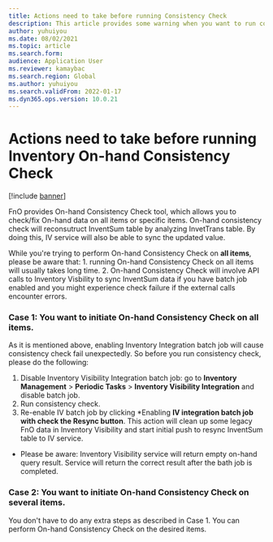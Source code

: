 ```yaml
---
title: Actions need to take before running Consistency Check
description: This article provides some warning when you want to run consistency check. 
author: yuhuiyou
ms.date: 08/02/2021
ms.topic: article
ms.search.form:
audience: Application User
ms.reviewer: kamaybac
ms.search.region: Global
ms.author: yuhuiyou
ms.search.validFrom: 2022-01-17
ms.dyn365.ops.version: 10.0.21
---
```


# Actions need to take before running Inventory On-hand Consistency Check

[!include [banner](../includes/banner.md)]

FnO provides On-hand Consistency Check tool, which allows you to check/fix On-hand data on all items or specific items. On-hand consistency check will reconsutruct InventSum table by analyzing InvetTrans table. By doing this, IV service will also be able to sync the updated value. 

While you're trying to perform On-hand Consistency Check on **all items**, please be aware that: 1. running On-hand Consistency Check on all items will usually takes long time. 2. On-hand Consistency Check will involve API calls to Inventory Visbility to sync InventSum data if you have batch job enabled and you might experience check failure if the external calls encounter errors.  

### Case 1: You want to initiate On-hand Consistency Check on all items.

As it is mentioned above, enabling Inventory Integration batch job will cause consistency check fail unexpectedly. So before you run consistency check, please do the following:

1. Disable Inventory Visibility Integration batch job: go to **Inventory Management** > **Periodic Tasks** > **Inventory Visibility Integration** and disable batch job.
2. Run consistency check.
3. Re-enable IV batch job by clicking *Enabling **IV integration batch job with check the Resync button**. This action will clean up some legacy FnO data in Inventory Visibility and start initial push to resync InventSum table to IV service. 
 
* Please be aware: Inventory Visibility service will return empty on-hand query result. Service will return the correct result after the bath job is completed.

### Case 2: You want to initiate On-hand Consistency Check on several items.

You don't have to do any extra steps as described in Case 1. You can perform On-hand Consistency Check on the desired items. 


